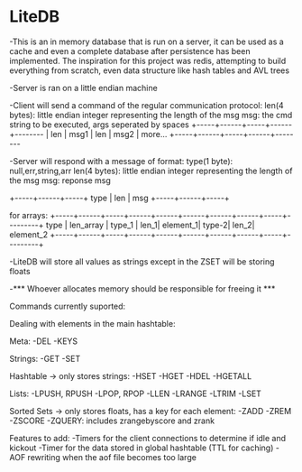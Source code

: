 # LiteDB

-This is an in memory database that is run on a server, it can be used as a cache and even a complete database after persistence has been implemented. The inspiration for this project was redis, attempting to build everything from scratch, even data structure like hash tables and AVL trees

-Server is ran on a little endian machine

-Client will send a command of the regular communication protocol:
len(4 bytes): little endian integer representing the length of the msg
msg: the cmd string to be executed, args seperated by spaces
+-----+------+-----+------+--------
| len | msg1 | len | msg2 | more...
+-----+------+-----+------+--------


-Server will respond with a message of format:
type(1 byte): null,err,string,arr
len(4 bytes): little endian integer representing the length of the msg
msg: reponse msg

+-----+------+-----+
type | len | msg
+-----+------+-----+

for arrays: 
+-----+------+-----+------+------+------+------+------+-----+---------+
type | len_array | type_1 | len_1| element_1| type-2| len_2| element_2
+-----+------+-----+------+------+------+------+------+-----+---------+

-LiteDB will store all values as strings except in the ZSET will be storing floats

-*** Whoever allocates memory should be responsible for freeing it ***


Commands currently suported:

Dealing with elements in the main hashtable:

Meta:
-DEL
-KEYS

Strings:
-GET
-SET

Hashtable -> only stores strings:
-HSET
-HGET
-HDEL
-HGETALL  

Lists:
-LPUSH, RPUSH
-LPOP, RPOP
-LLEN
-LRANGE
-LTRIM
-LSET

Sorted Sets -> only stores floats, has a key for each element:
-ZADD
-ZREM
-ZSCORE
-ZQUERY: includes zrangebyscore and zrank


Features to add:
-Timers for the client connections to determine if idle and kickout
-Timer for the data stored in global hashtable (TTL for caching)
-AOF rewriting when the aof file becomes too large
